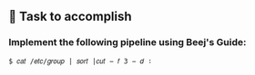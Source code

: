 ## :dart: Task to accomplish  
### Implement the following pipeline using Beej's Guide:
`$ 𝑐𝑎𝑡 /𝑒𝑡𝑐/𝑔𝑟𝑜𝑢𝑝 | 𝑠𝑜𝑟𝑡 |𝑐𝑢𝑡 − 𝑓 3 − 𝑑 ∶`
